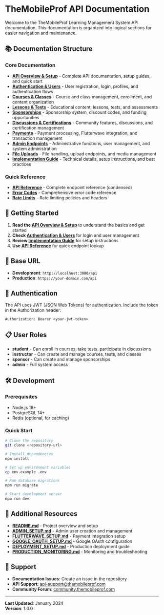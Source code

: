 # TheMobileProf API Documentation

Welcome to the TheMobileProf Learning Management System API documentation. This documentation is organized into logical sections for easier navigation and maintenance.

## 📚 Documentation Structure

### Core Documentation
- **[API Overview & Setup](../README.md)** - Complete API documentation, setup guides, and quick start
- **[Authentication & Users](auth-users.md)** - User registration, login, profiles, and authentication flows
- **[Courses & Classes](courses-classes.md)** - Course and class management, enrollment, and content organization
- **[Lessons & Tests](lessons-tests.md)** - Educational content, lessons, tests, and assessments
- **[Sponsorships](sponsorships.md)** - Sponsorship system, discount codes, and funding opportunities
- **[Discussions & Certifications](discussions-certifications.md)** - Community features, discussions, and certification management
- **[Payments](payments.md)** - Payment processing, Flutterwave integration, and transaction management
- **[Admin Endpoints](admin-endpoints.md)** - Administrative functions, user management, and system administration
- **[File Uploads](file-uploads.md)** - File handling, upload endpoints, and media management
- **[Implementation Guide](implementation-guide.md)** - Technical details, setup instructions, and best practices

### Quick Reference
- **[API Reference](api-reference.md)** - Complete endpoint reference (condensed)
- **[Error Codes](error-codes.md)** - Comprehensive error code reference
- **[Rate Limits](rate-limits.md)** - Rate limiting policies and headers

## 🚀 Getting Started

1. **Read the [API Overview & Setup](../README.md)** to understand the basics and get started
2. **Check [Authentication & Users](auth-users.md)** for login and user management
3. **Review [Implementation Guide](implementation-guide.md)** for setup instructions
4. **Use [API Reference](api-reference.md)** for quick endpoint lookup

## 🔗 Base URL

- **Development**: `http://localhost:3000/api`
- **Production**: `https://your-domain.com/api`

## 🔐 Authentication

The API uses JWT (JSON Web Tokens) for authentication. Include the token in the Authorization header:

```
Authorization: Bearer <your-jwt-token>
```

## 📋 User Roles

- **student** - Can enroll in courses, take tests, participate in discussions
- **instructor** - Can create and manage courses, tests, and classes
- **sponsor** - Can create and manage sponsorships
- **admin** - Full system access

## 🛠️ Development

### Prerequisites
- Node.js 18+
- PostgreSQL 14+
- Redis (optional, for caching)

### Quick Start
```bash
# Clone the repository
git clone <repository-url>

# Install dependencies
npm install

# Set up environment variables
cp env.example .env

# Run database migrations
npm run migrate

# Start development server
npm run dev
```

## 📖 Additional Resources

- **[README.md](../README.md)** - Project overview and setup
- **[ADMIN_SETUP.md](../ADMIN_SETUP.md)** - Admin user creation and management
- **[FLUTTERWAVE_SETUP.md](../FLUTTERWAVE_SETUP.md)** - Payment integration setup
- **[GOOGLE_OAUTH_SETUP.md](../GOOGLE_OAUTH_SETUP.md)** - Google OAuth configuration
- **[DEPLOYMENT_SETUP.md](../DEPLOYMENT_SETUP.md)** - Production deployment guide
- **[PRODUCTION_MONITORING.md](../PRODUCTION_MONITORING.md)** - Monitoring and troubleshooting

## 🤝 Support

- **Documentation Issues**: Create an issue in the repository
- **API Support**: api-support@themobileprof.com
- **Community Forum**: [community.themobileprof.com](https://community.themobileprof.com)

---

**Last Updated**: January 2024  
**Version**: 1.0.0 